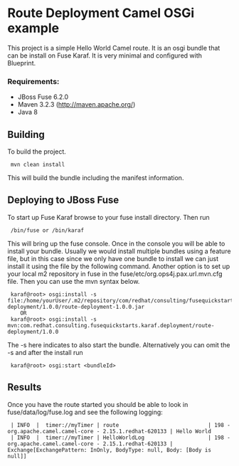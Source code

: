 Route Deployment Camel OSGi example
====================================

 This project is a simple Hello World Camel route.  It is an osgi bundle that can be install on
 Fuse Karaf.  It is very minimal and configured with Blueprint.

### Requirements:
 * JBoss Fuse 6.2.0
 * Maven 3.2.3 (http://maven.apache.org/)
 * Java 8

Building
-----------------------

To build the project.

     mvn clean install

This will build the bundle including the manifest information.

Deploying to JBoss Fuse
-----------------------

To start up Fuse Karaf browse to your fuse install directory. Then run

     /bin/fuse or /bin/karaf

This will bring up the fuse console.  Once in the console you will be able to install your bundle.
Usually we would install multiple bundles using a feature file, but in this case since we only have one
bundle to install we can just install it using the file by the following command. Another option is to set up your local m2 repository in fuse in the fuse/etc/org.ops4j.pax.url.mvn.cfg file.  Then you can use the mvn syntax below.

     karaf@root> osgi:install -s file:/home/yourUser/.m2/repository/com/redhat/consulting/fusequickstarts/karaf/deployment/route-deployment/1.0.0/route-deployment-1.0.0.jar
        OR
     karaf@root> osgi:install -s mvn:com.redhat.consulting.fusequickstarts.karaf.deployment/route-deployment/1.0.0

 The -s here indicates to also start the bundle.  Alternatively you can omit the -s and after the install run

     karaf@root> osgi:start <bundleId>

Results
--------

Once you have the route started you should be able to look in fuse/data/log/fuse.log and see the following logging:

     | INFO  |  timer://myTimer | route                            | 198 - org.apache.camel.camel-core - 2.15.1.redhat-620133 | Hello World
     | INFO  |  timer://myTimer | HelloWorldLog                    | 198 - org.apache.camel.camel-core - 2.15.1.redhat-620133 | Exchange[ExchangePattern: InOnly, BodyType: null, Body: [Body is null]]
